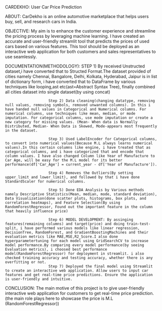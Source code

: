 CARDEKHO: User Car Price Prediction

ABOUT: CarDekho is an online automotive marketplace that helps users buy, sell, and research cars in India.

OBJECTIVE: My aim is to enhance the customer experience and streamline the pricing process by leveraging machine learning. I have created an accurate and user-friendly streamlit tool that predicts the prices of used cars based on various features. This tool should be deployed as an interactive web application for both customers and sales representatives to use seamlessly.

DOCUMENTATION(METHODOLOGY):
                        STEP 1) By received Unstructed dataset,i have converted that to Structed Format.The dataset provided of cities namely Chennai, Bangalore, Delhi, Kolkata, Hyderabad, Jaipur is in list of dictionary form, i have converted that to DataFrame by various techniques like looping,ast etc(ast=Abstract Syntax Tree), finally combined all cities dataset into single dataset(by using concat)
                       
                        Step 2) Data cleaning(changing datatype, removing null values, removing symbols, removed unwanted columns). In this i have handed null values in Categorical and Numerical columns. For numerical columns, use techniques like mean, median, or mode imputation. For categorical columns, use mode imputation or create a new category for missing values. (Mean- When data is Normally Distributed, Median- When Data is Skewed, Mode-appears most frequently in the dataset.
                        
                        Step 3) Used LabelEncoder for Categorical columns, to convert into numerical values(Because M.L always learns numerical values).In this certain columns like engine, i have treated that as categorical columns, and i have categorized that and encode that column values. I have also changed Column like Year of Manufacture to Car Age, will be easy for the M.L model for its better performance(df['Car_Age'] = current_year - df['Year of Manufacture']).
                        
                        Step 4) Removes the Outliers(By setting upper_limit and lower_limit), and followed by that i have done StandardScaler for numerical columns.
                        
                        Step 5) Done EDA Analysis by Various methods namely Descriptive Statistics(Mean, median, mode, standard deviation), Data Visualization(done scatter plots, histograms, box plots, and correlation heatmaps), and Feature Selection(By using RandomForestRegressor, Found out the important feature in the column that heavily influence price)
                       
                        Step 6) MODEL DEVELOPMENT: By assinging features(remaining columns) and target(price) and doing train-test-split, i have performed various models like linear regression, DecisionTree, RandomForest, and GradientBoostingMachines and their evaluation metrics like MAE,MSE,R2_Score.I also done hyperparametertuning for each model using GridSearchCV to increase model performance.By comparing every model performance(by seeing Evaluation metrics), i choosed best performance model(RandomForestRegressor) for deployment in streamlit. i also checked training accuracy and testing accuracy, whether there is any overfitting or not.
                        Step 7) Deployed the final model using Streamlit to create an interactive web application. Allow users to input car features and get real-time price predictions. Ensure the application is user-friendly and intuitive.

CONCLUSION: The main motive of this project is to give user-friendly interactive web application for customers to get real-time price prediction.(the main role plays here to showcase the price is M.L (RandomForestRegressor))



      

